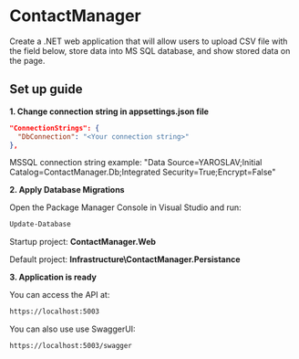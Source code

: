 # ContactManager
Create a .NET web application that will allow users to upload CSV file with the field below, store
data into MS SQL database, and show stored data on the page.

## Set up guide
**1. Change connection string in appsettings.json file**

```json
"ConnectionStrings": {
  "DbConnection": "<Your connection string>"
},
```

MSSQL connection string example: "Data Source=YAROSLAV;Initial Catalog=ContactManager.Db;Integrated Security=True;Encrypt=False"

**2. Apply Database Migrations**

Open the Package Manager Console in Visual Studio and run:
```bash
Update-Database
```

Startup project: **ContactManager.Web**

Default project: **Infrastructure\\ContactManager.Persistance**


**3. Application is ready**

You can access the API at:
```bash
https://localhost:5003
```

You can also use use SwaggerUI:
```bash
https://localhost:5003/swagger
```
